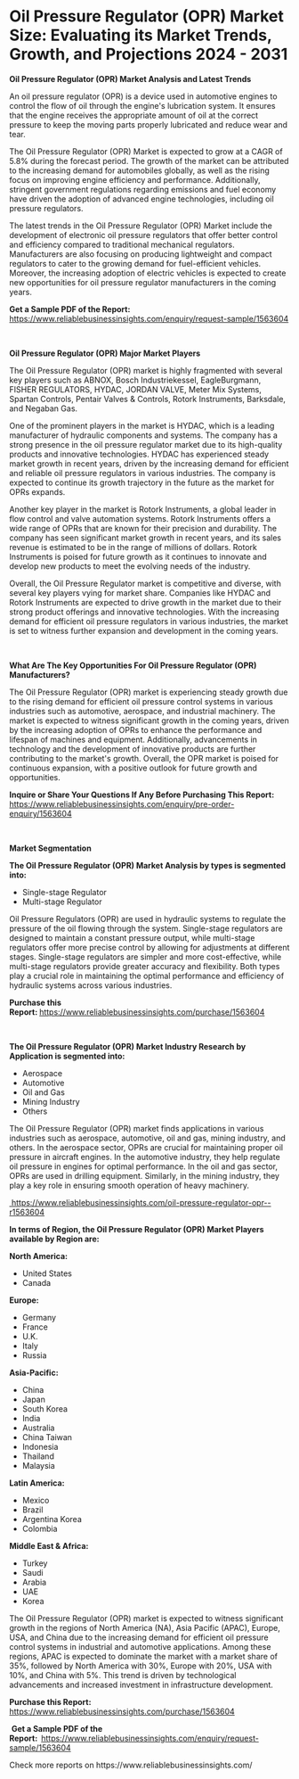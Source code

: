 <p><h1>Oil Pressure Regulator (OPR) Market Size: Evaluating its Market Trends, Growth, and Projections 2024 - 2031</h1></p><p><strong>Oil Pressure Regulator (OPR) Market Analysis and Latest Trends</strong></p>
<p><p>An oil pressure regulator (OPR) is a device used in automotive engines to control the flow of oil through the engine's lubrication system. It ensures that the engine receives the appropriate amount of oil at the correct pressure to keep the moving parts properly lubricated and reduce wear and tear.</p><p>The Oil Pressure Regulator (OPR) Market is expected to grow at a CAGR of 5.8% during the forecast period. The growth of the market can be attributed to the increasing demand for automobiles globally, as well as the rising focus on improving engine efficiency and performance. Additionally, stringent government regulations regarding emissions and fuel economy have driven the adoption of advanced engine technologies, including oil pressure regulators.</p><p>The latest trends in the Oil Pressure Regulator (OPR) Market include the development of electronic oil pressure regulators that offer better control and efficiency compared to traditional mechanical regulators. Manufacturers are also focusing on producing lightweight and compact regulators to cater to the growing demand for fuel-efficient vehicles. Moreover, the increasing adoption of electric vehicles is expected to create new opportunities for oil pressure regulator manufacturers in the coming years.</p></p>
<p><strong>Get a Sample PDF of the Report:&nbsp;</strong> <a href="https://www.reliablebusinessinsights.com/enquiry/request-sample/1563604">https://www.reliablebusinessinsights.com/enquiry/request-sample/1563604</a></p>
<p>&nbsp;</p>
<p><strong>Oil Pressure Regulator (OPR) Major Market Players</strong></p>
<p><p>The Oil Pressure Regulator (OPR) market is highly fragmented with several key players such as ABNOX, Bosch Industriekessel, EagleBurgmann, FISHER REGULATORS, HYDAC, JORDAN VALVE, Meter Mix Systems, Spartan Controls, Pentair Valves & Controls, Rotork Instruments, Barksdale, and Negaban Gas.</p><p>One of the prominent players in the market is HYDAC, which is a leading manufacturer of hydraulic components and systems. The company has a strong presence in the oil pressure regulator market due to its high-quality products and innovative technologies. HYDAC has experienced steady market growth in recent years, driven by the increasing demand for efficient and reliable oil pressure regulators in various industries. The company is expected to continue its growth trajectory in the future as the market for OPRs expands.</p><p>Another key player in the market is Rotork Instruments, a global leader in flow control and valve automation systems. Rotork Instruments offers a wide range of OPRs that are known for their precision and durability. The company has seen significant market growth in recent years, and its sales revenue is estimated to be in the range of millions of dollars. Rotork Instruments is poised for future growth as it continues to innovate and develop new products to meet the evolving needs of the industry.</p><p>Overall, the Oil Pressure Regulator market is competitive and diverse, with several key players vying for market share. Companies like HYDAC and Rotork Instruments are expected to drive growth in the market due to their strong product offerings and innovative technologies. With the increasing demand for efficient oil pressure regulators in various industries, the market is set to witness further expansion and development in the coming years.</p></p>
<p>&nbsp;</p>
<p><strong>What Are The Key Opportunities For Oil Pressure Regulator (OPR) Manufacturers?</strong></p>
<p><p>The Oil Pressure Regulator (OPR) market is experiencing steady growth due to the rising demand for efficient oil pressure control systems in various industries such as automotive, aerospace, and industrial machinery. The market is expected to witness significant growth in the coming years, driven by the increasing adoption of OPRs to enhance the performance and lifespan of machines and equipment. Additionally, advancements in technology and the development of innovative products are further contributing to the market's growth. Overall, the OPR market is poised for continuous expansion, with a positive outlook for future growth and opportunities.</p></p>
<p><strong>Inquire or Share Your Questions If Any Before Purchasing This Report:</strong> <a href="https://www.reliablebusinessinsights.com/enquiry/pre-order-enquiry/1563604">https://www.reliablebusinessinsights.com/enquiry/pre-order-enquiry/1563604</a></p>
<p>&nbsp;</p>
<p><strong>Market Segmentation</strong></p>
<p><strong>The Oil Pressure Regulator (OPR) Market Analysis by types is segmented into:</strong></p>
<p><ul><li>Single-stage Regulator</li><li>Multi-stage Regulator</li></ul></p>
<p><p>Oil Pressure Regulators (OPR) are used in hydraulic systems to regulate the pressure of the oil flowing through the system. Single-stage regulators are designed to maintain a constant pressure output, while multi-stage regulators offer more precise control by allowing for adjustments at different stages. Single-stage regulators are simpler and more cost-effective, while multi-stage regulators provide greater accuracy and flexibility. Both types play a crucial role in maintaining the optimal performance and efficiency of hydraulic systems across various industries.</p></p>
<p><strong>Purchase this Report:&nbsp;</strong><a href="https://www.reliablebusinessinsights.com/purchase/1563604">https://www.reliablebusinessinsights.com/purchase/1563604</a></p>
<p>&nbsp;</p>
<p><strong>The Oil Pressure Regulator (OPR) Market Industry Research by Application is segmented into:</strong></p>
<p><ul><li>Aerospace</li><li>Automotive</li><li>Oil and Gas</li><li>Mining Industry</li><li>Others</li></ul></p>
<p><p>The Oil Pressure Regulator (OPR) market finds applications in various industries such as aerospace, automotive, oil and gas, mining industry, and others. In the aerospace sector, OPRs are crucial for maintaining proper oil pressure in aircraft engines. In the automotive industry, they help regulate oil pressure in engines for optimal performance. In the oil and gas sector, OPRs are used in drilling equipment. Similarly, in the mining industry, they play a key role in ensuring smooth operation of heavy machinery.</p></p>
<p><a href="https://www.reliablebusinessinsights.com/oil-pressure-regulator-opr--r1563604">&nbsp;https://www.reliablebusinessinsights.com/oil-pressure-regulator-opr--r1563604</a></p>
<p><strong>In terms of Region, the Oil Pressure Regulator (OPR) Market Players available by Region are:</strong></p>
<p>
    <p> <strong> North America: </strong>
        <ul>
            <li>United States</li>
            <li>Canada</li>
        </ul>
        </p> 
    <p> <strong> Europe: </strong>
        <ul>
            <li>Germany</li>
            <li>France</li>
            <li>U.K.</li>
            <li>Italy</li>
            <li>Russia</li>
        </ul>
        </p> 
    <p> <strong> Asia-Pacific: </strong>
        <ul>
            <li>China</li>
            <li>Japan</li>
            <li>South Korea</li>
            <li>India</li>
            <li>Australia</li>
            <li>China Taiwan</li>
            <li>Indonesia</li>
            <li>Thailand</li>
            <li>Malaysia</li>
        </ul>
        </p> 
    <p> <strong> Latin America: </strong>
        <ul>
            <li>Mexico</li>
            <li>Brazil</li>
            <li>Argentina Korea</li>
            <li>Colombia</li>
        </ul>
        </p> 
    <p> <strong> Middle East & Africa: </strong>
        <ul>
            <li>Turkey</li>
            <li>Saudi</li>
            <li>Arabia</li>
            <li>UAE</li>
            <li>Korea</li>
        </ul>
    </p>
    </p>
<p><p>The Oil Pressure Regulator (OPR) market is expected to witness significant growth in the regions of North America (NA), Asia Pacific (APAC), Europe, USA, and China due to the increasing demand for efficient oil pressure control systems in industrial and automotive applications. Among these regions, APAC is expected to dominate the market with a market share of 35%, followed by North America with 30%, Europe with 20%, USA with 10%, and China with 5%. This trend is driven by technological advancements and increased investment in infrastructure development.</p></p>
<p><strong>Purchase this Report: </strong><a href="https://www.reliablebusinessinsights.com/purchase/1563604">https://www.reliablebusinessinsights.com/purchase/1563604</a></p>
<p>&nbsp;<strong>Get a Sample PDF of the Report:&nbsp;&nbsp;</strong><a href="https://www.reliablebusinessinsights.com/enquiry/request-sample/1563604">https://www.reliablebusinessinsights.com/enquiry/request-sample/1563604</a></p>
<p><strong></strong></p>
<p>Check more reports on https://www.reliablebusinessinsights.com/</p>